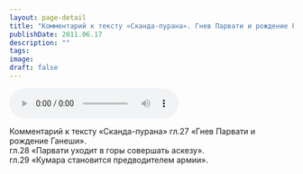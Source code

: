 ```yaml
---
layout: page-detail
title: "Комментарий к тексту «Сканда-пурана». Гнев Парвати и рождение Ганеши"
publishDate: 2011.06.17
description: ""
tags:
image:
draft: false
---
```


<audio title="2011.06.17 - Комментарий к тексту «Сканда-пурана». Гнев Парвати и рождение Ганеши.mp3" src="/upload/iblock/313/313ea62a685b8c2eba9a3b6f921acf66.mp3" controls=""></audio>

 Комментарий к тексту «Сканда-пурана» гл.27 «Гнев Парвати и рождение Ганеши».  
 гл.28 «Парвати уходит в горы совершать аскезу».  
 гл.29 «Кумара становится предводителем армии».   

  
